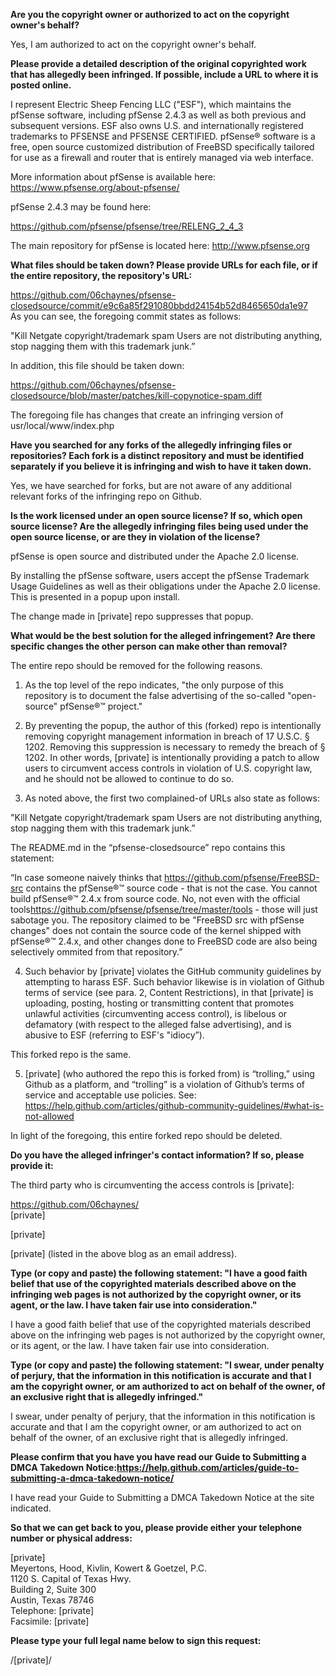**Are you the copyright owner or authorized to act on the copyright owner's behalf?**  

Yes, I am authorized to act on the copyright owner's behalf.

**Please provide a detailed description of the original copyrighted work that has allegedly been infringed. If possible, include a URL to where it is posted online.**  

I represent Electric Sheep Fencing LLC ("ESF"), which maintains the pfSense software, including pfSense 2.4.3 as well as both previous and subsequent versions. ESF also owns U.S. and internationally registered trademarks to PFSENSE and PFSENSE CERTIFIED. pfSense® software is a free, open source customized distribution of FreeBSD specifically tailored for use as a firewall and router that is entirely managed via web interface.

More information about pfSense is available here: https://www.pfsense.org/about-pfsense/

pfSense 2.4.3 may be found here:

https://github.com/pfsense/pfsense/tree/RELENG_2_4_3

The main repository for pfSense is located here: http://www.pfsense.org

**What files should be taken down? Please provide URLs for each file, or if the entire repository, the repository's URL:**  

https://github.com/06chaynes/pfsense-closedsource/commit/e9c6a85f291080bbdd24154b52d8465650da1e97  
As you can see, the foregoing commit states as follows:

"Kill Netgate copyright/trademark spam
Users are not distributing anything, stop nagging them with this trademark junk.”

In addition, this file should be taken down:

https://github.com/06chaynes/pfsense-closedsource/blob/master/patches/kill-copynotice-spam.diff

The foregoing file has changes that create an infringing version of usr/local/www/index.php

**Have you searched for any forks of the allegedly infringing files or repositories? Each fork is a distinct repository and must be identified separately if you believe it is infringing and wish to have it taken down.**  

Yes, we have searched for forks, but are not aware of any additional relevant forks of the infringing repo on Github.

**Is the work licensed under an open source license? If so, which open source license? Are the allegedly infringing files being used under the open source license, or are they in violation of the license?**  

pfSense is open source and distributed under the Apache 2.0 license.

By installing the pfSense software, users accept the pfSense Trademark Usage Guidelines as well as their obligations under the Apache 2.0 license. This is presented in a popup upon install.

The change made in [private] repo suppresses that popup.

**What would be the best solution for the alleged infringement? Are there specific changes the other person can make other than removal?**  

The entire repo should be removed for the following reasons.

1. As the top level of the repo indicates, "the only purpose of this repository is to document the false advertising of the so-called "open-source" pfSense®™ project."

2. By preventing the popup, the author of this (forked) repo is intentionally removing copyright management information in breach of 17 U.S.C. § 1202. Removing this suppression is necessary to remedy the breach of § 1202. In other words, [private] is intentionally providing a patch to allow users to circumvent access controls in violation of U.S. copyright law, and he should not be allowed to continue to do so.

3. As noted above, the first two complained-of URLs also state as follows:

"Kill Netgate copyright/trademark spam
Users are not distributing anything, stop nagging them with this trademark junk.”

The README.md in the “pfsense-closedsource” repo contains this statement:

“In case someone naively thinks that https://github.com/pfsense/FreeBSD-src contains the pfSense®™ source code - that is not the case. You cannot build pfSense®™ 2.4.x from source code. No, not even with the official tools<https://github.com/pfsense/pfsense/tree/master/tools> - those will just sabotage you. The repository claimed to be "FreeBSD src with pfSense changes" does not contain the source code of the kernel shipped with pfSense®™ 2.4.x, and other changes done to FreeBSD code are also being selectively ommited from that repository.”

4. Such behavior by [private] violates the GitHub community guidelines by attempting to harass ESF. Such behavior likewise is in violation of Github terms of service (see para. 2, Content Restrictions), in that [private] is uploading, posting, hosting or transmitting content that promotes unlawful activities (circumventing access control), is libelous or defamatory (with respect to the alleged false advertising), and is abusive to ESF (referring to ESF's "idiocy”).

This forked repo is the same.

5. [private] (who authored the repo this is forked from) is “trolling,” using Github as a platform, and “trolling” is a violation of Github’s terms of service and acceptable use policies. See: https://help.github.com/articles/github-community-guidelines/#what-is-not-allowed

In light of the foregoing, this entire forked repo should be deleted.

**Do you have the alleged infringer's contact information? If so, please provide it:**  

The third party who is circumventing the access controls is [private]:

https://github.com/06chaynes/  
[private]  

[private]  

[private] (listed in the above blog as an email address).  

**Type (or copy and paste) the following statement: "I have a good faith belief that use of the copyrighted materials described above on the infringing web pages is not authorized by the copyright owner, or its agent, or the law. I have taken fair use into consideration."**  

I have a good faith belief that use of the copyrighted materials described above on the infringing web pages is not authorized by the copyright owner, or its agent, or the law. I have taken fair use into consideration.

**Type (or copy and paste) the following statement: "I swear, under penalty of perjury, that the information in this notification is accurate and that I am the copyright owner, or am authorized to act on behalf of the owner, of an exclusive right that is allegedly infringed."**  

I swear, under penalty of perjury, that the information in this notification is accurate and that I am the copyright owner, or am authorized to act on behalf of the owner, of an exclusive right that is allegedly infringed.

**Please confirm that you have you have read our Guide to Submitting a DMCA Takedown Notice:https://help.github.com/articles/guide-to-submitting-a-dmca-takedown-notice/**  

I have read your Guide to Submitting a DMCA Takedown Notice at the site indicated.

**So that we can get back to you, please provide either your telephone number or physical address:**  

[private]  
Meyertons, Hood, Kivlin, Kowert & Goetzel, P.C.  
1120 S. Capital of Texas Hwy.  
Building 2, Suite 300  
Austin, Texas 78746  
Telephone: [private]  
Facsimile: [private]  

**Please type your full legal name below to sign this request:**  

/[private]/

